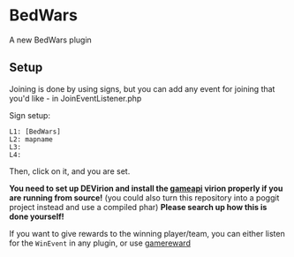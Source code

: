 # BedWars
A new BedWars plugin 
## Setup
Joining is done by using signs, but you can add any event for joining that you'd like - in JoinEventListener.php

Sign setup:
```
L1: [BedWars]
L2: mapname
L3: 
L4: 
```
Then, click on it, and you are set.

**You need to set up DEVirion and install the [gameapi](https://github.com/thebigsmileXD/gameapi) virion properly if you are running from source!**
(you could also turn this repository into a poggit project instead and use a compiled phar)
**Please search up how this is done yourself!**

If you want to give rewards to the winning player/team, you can either listen for the `WinEvent` in any plugin, or use [gamereward](https://github.com/thebigsmileXD/gamereward)